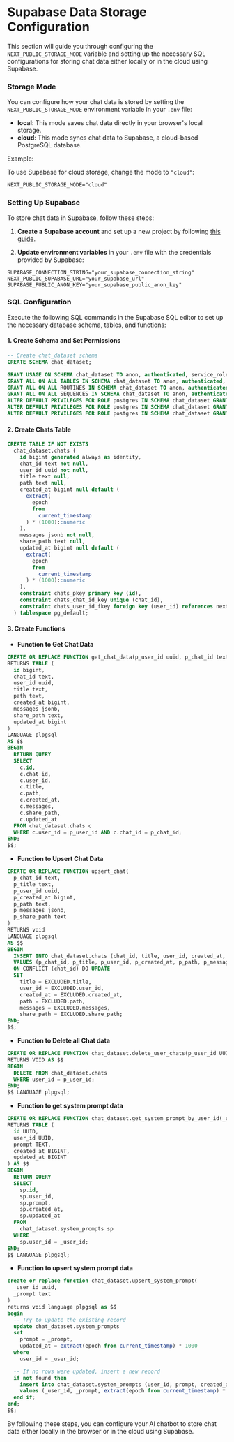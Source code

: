 # Supabase Data Storage Configuration

This section will guide you through configuring the `NEXT_PUBLIC_STORAGE_MODE` variable and setting up the necessary SQL configurations for storing chat data either locally or in the cloud using Supabase.

### Storage Mode

You can configure how your chat data is stored by setting the `NEXT_PUBLIC_STORAGE_MODE` environment variable in your `.env` file:

- **local**: This mode saves chat data directly in your browser's local storage.
- **cloud**: This mode syncs chat data to Supabase, a cloud-based PostgreSQL database.

Example:

To use Supabase for cloud storage, change the mode to `"cloud"`:

```env
NEXT_PUBLIC_STORAGE_MODE="cloud"
```

### Setting Up Supabase

To store chat data in Supabase, follow these steps:

1. **Create a Supabase account** and set up a new project by following [this guide](https://supabase.com/docs/guides/getting-started).

2. **Update environment variables** in your `.env` file with the credentials provided by Supabase:

```env
SUPABASE_CONNECTION_STRING="your_supabase_connection_string"
NEXT_PUBLIC_SUPABASE_URL="your_supabase_url"
SUPABASE_PUBLIC_ANON_KEY="your_supabase_public_anon_key"
```

### SQL Configuration

Execute the following SQL commands in the Supabase SQL editor to set up the necessary database schema, tables, and functions:

#### 1. Create Schema and Set Permissions

```sql
-- Create chat_dataset schema
CREATE SCHEMA chat_dataset;

GRANT USAGE ON SCHEMA chat_dataset TO anon, authenticated, service_role;
GRANT ALL ON ALL TABLES IN SCHEMA chat_dataset TO anon, authenticated, service_role;
GRANT ALL ON ALL ROUTINES IN SCHEMA chat_dataset TO anon, authenticated, service_role;
GRANT ALL ON ALL SEQUENCES IN SCHEMA chat_dataset TO anon, authenticated, service_role;
ALTER DEFAULT PRIVILEGES FOR ROLE postgres IN SCHEMA chat_dataset GRANT ALL ON TABLES TO anon, authenticated, service_role;
ALTER DEFAULT PRIVILEGES FOR ROLE postgres IN SCHEMA chat_dataset GRANT ALL ON ROUTINES TO anon, authenticated, service_role;
ALTER DEFAULT PRIVILEGES FOR ROLE postgres IN SCHEMA chat_dataset GRANT ALL ON SEQUENCES TO anon, authenticated, service_role;
```

#### 2. Create Chats Table

```sql
CREATE TABLE IF NOT EXISTS
  chat_dataset.chats (
    id bigint generated always as identity,
    chat_id text not null,
    user_id uuid not null,
    title text null,
    path text null,
    created_at bigint null default (
      extract(
        epoch
        from
          current_timestamp
      ) * (1000)::numeric
    ),
    messages jsonb not null,
    share_path text null,
    updated_at bigint null default (
      extract(
        epoch
        from
          current_timestamp
      ) * (1000)::numeric
    ),
    constraint chats_pkey primary key (id),
    constraint chats_chat_id_key unique (chat_id),
    constraint chats_user_id_fkey foreign key (user_id) references next_auth.users (id)
  ) tablespace pg_default;
```

#### 3. Create Functions

- **Function to Get Chat Data**

```sql
CREATE OR REPLACE FUNCTION get_chat_data(p_user_id uuid, p_chat_id text)
RETURNS TABLE (
  id bigint,
  chat_id text,
  user_id uuid,
  title text,
  path text,
  created_at bigint,
  messages jsonb,
  share_path text,
  updated_at bigint
)
LANGUAGE plpgsql
AS $$
BEGIN
  RETURN QUERY
  SELECT
    c.id,
    c.chat_id,
    c.user_id,
    c.title,
    c.path,
    c.created_at,
    c.messages,
    c.share_path,
    c.updated_at
  FROM chat_dataset.chats c
  WHERE c.user_id = p_user_id AND c.chat_id = p_chat_id;
END;
$$;
```

- **Function to Upsert Chat Data**

```sql
CREATE OR REPLACE FUNCTION upsert_chat(
  p_chat_id text,
  p_title text,
  p_user_id uuid,
  p_created_at bigint,
  p_path text,
  p_messages jsonb,
  p_share_path text
)
RETURNS void
LANGUAGE plpgsql
AS $$
BEGIN
  INSERT INTO chat_dataset.chats (chat_id, title, user_id, created_at, path, messages, share_path)
  VALUES (p_chat_id, p_title, p_user_id, p_created_at, p_path, p_messages, p_share_path)
  ON CONFLICT (chat_id) DO UPDATE
  SET 
    title = EXCLUDED.title,
    user_id = EXCLUDED.user_id,
    created_at = EXCLUDED.created_at,
    path = EXCLUDED.path,
    messages = EXCLUDED.messages,
    share_path = EXCLUDED.share_path;
END;
$$;
```

- **Function to Delete all Chat data**

```sql
CREATE OR REPLACE FUNCTION chat_dataset.delete_user_chats(p_user_id UUID)
RETURNS VOID AS $$
BEGIN
  DELETE FROM chat_dataset.chats
  WHERE user_id = p_user_id;
END;
$$ LANGUAGE plpgsql;

```

- **Function to get system prompt data**

```sql
CREATE OR REPLACE FUNCTION chat_dataset.get_system_prompt_by_user_id(_user_id UUID)
RETURNS TABLE (
  id UUID,
  user_id UUID,
  prompt TEXT,
  created_at BIGINT,
  updated_at BIGINT
) AS $$
BEGIN
  RETURN QUERY
  SELECT
    sp.id,
    sp.user_id,
    sp.prompt,
    sp.created_at,
    sp.updated_at
  FROM
    chat_dataset.system_prompts sp
  WHERE
    sp.user_id = _user_id;
END;
$$ LANGUAGE plpgsql;

```

- **Function to upsert system prompt data**

```sql
create or replace function chat_dataset.upsert_system_prompt(
  _user_id uuid,
  _prompt text
)
returns void language plpgsql as $$
begin
  -- Try to update the existing record
  update chat_dataset.system_prompts
  set
    prompt = _prompt,
    updated_at = extract(epoch from current_timestamp) * 1000
  where
    user_id = _user_id;

  -- If no rows were updated, insert a new record
  if not found then
    insert into chat_dataset.system_prompts (user_id, prompt, created_at, updated_at)
    values (_user_id, _prompt, extract(epoch from current_timestamp) * 1000, extract(epoch from current_timestamp) * 1000);
  end if;
end;
$$;

```

By following these steps, you can configure your AI chatbot to store chat data either locally in the browser or in the cloud using Supabase.
